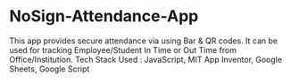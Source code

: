 # NoSign-Attendance-App
This app provides secure attendance via using Bar &amp; QR codes. It can be used for tracking Employee/Student In Time or Out Time from Office/Institution. Tech Stack Used : JavaScript, MIT App Inventor, Google Sheets, Google Script
